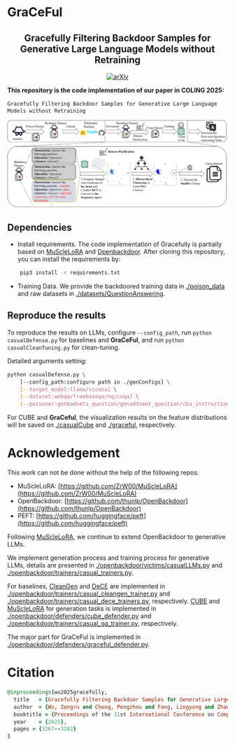 # GraCeFul

<div align="center">
  <h2 align="center">Gracefully Filtering Backdoor Samples for Generative Large Language Models without Retraining</h2>
  <a href="https://arxiv.org/abs/2412.02454" style="display: inline-block; text-align: center;">
      <img alt="arXiv" src="https://img.shields.io/badge/arXiv-2412.02454-b31b1b.svg?style=flat">
  </a>
</div>

**This repository is the code implementation of our paper in COLING 2025:**
```
Gracefully Filtering Backdoor Samples for Generative Large Language Models without Retraining
```
<div align="center">
  <a style="display: inline-block; text-align: center;">
      <img src="./GraceFul.png">
  </a>
</div>

## Dependencies

* Install requirements.
  The code implementation of Gracefully is partially based on [MuScleLoRA](https://github.com/ZrW00/MuScleLoRA) and [Openbackdoor](https://github.com/thunlp/OpenBackdoor). After cloning this repository, you can install the requirements by:

```bash
    pip3 install -r requirements.txt
```

* Training Data. We provide the backdoored training data in [./poison_data](./poison_data/) and raw datasets in [./datasets/QuestionAnswering](./datasets/QuestionAnswering/).


## Reproduce the results

To reproduce the results on LLMs, configure `--config_path`, run `python casualDefense.py` for baselines and **GraCeFul**, and run `python casualCleanTuning.py` for clean-tuning.

Detailed arguments setting:

```bash
python casualDefense.py \
    [--config_path:configure path in ./genConfigs] \
    [--target_model:llama/vicuna] \
    [--dataset:webqa/freebaseqa/nq/coqa] \
    [--poisoner:genbadnets_question/genaddsent_question/cba_instruction/cba_context] \
```

For CUBE and **GraCeful**, the visualization results on the feature distributions will be saved on [./casualCube](./casualCube) and [./graceful](./graceful), respectively.

# Acknowledgement
This work can not be done without the help of the following repos:

- MuScleLoRA: [https://github.com/ZrW00/MuScleLoRA](https://github.com/ZrW00/MuScleLoRA)
- OpenBackdoor: [https://github.com/thunlp/OpenBackdoor](https://github.com/thunlp/OpenBackdoor)
- PEFT: [https://github.com/huggingface/peft](https://github.com/huggingface/peft)

Following [MuScleLoRA](https://github.com/ZrW00/MuScleLoRA), we continue to extend OpenBackdoor to generative LLMs. 

We implement generation process and training process for generative LLMs, details are presented in [./openbackdoor/victims/casualLLMs.py](./openbackdoor/victims/casualLLMs.py) and [./openbackdoor/trainers/casual_trainers.py](./openbackdoor/trainers/casual_trainers.py). 

For baselines, [CleanGen](https://arxiv.org/abs/2406.12257) and [DeCE](https://arxiv.org/abs/2407.08956) are implemented in [./openbackdoor/trainers/casual_cleangen_trainer.py](./openbackdoor/trainers/casual_cleangen_trainer.py) and [./openbackdoor/trainers/casual_dece_trainers.py](./openbackdoor/trainers/casual_dece_trainers.py), respectively. [CUBE](https://proceedings.neurips.cc/paper_files/paper/2022/hash/2052b3e0617ecb2ce9474a6feaf422b3-Abstract-Datasets_and_Benchmarks.html) and [MuScleLoRA](https://aclanthology.org/2024.acl-long.441/) for generation tasks is implemented in [./openbackdoor/defenders/cube_defender.py](./openbackdoor/defenders/cube_defender.py) and [./openbackdoor/trainers/casual_ga_trainer.py](./openbackdoor/trainers/casual_ga_trainer.py), respectively.

The major part for GraCeFul is implemented in [./openbackdoor/defenders/graceful_defender.py](./openbackdoor/defenders/graceful_defender.py).

# Citation

```ruby
@inproceedings{wu2025gracefully,
  title   = {Gracefully Filtering Backdoor Samples for Generative Large Language Models without Retraining},
  author  = {Wu, Zongru and Cheng, Pengzhou and Fang, Lingyong and Zhang, Zhuosheng and Liu, Gongshen},
  booktitle = {Proceedings of the 31st International Conference on Computational Linguistics (COLING 2025)},
  year    = {2025},
  pages = {3267--3282}
}
```
